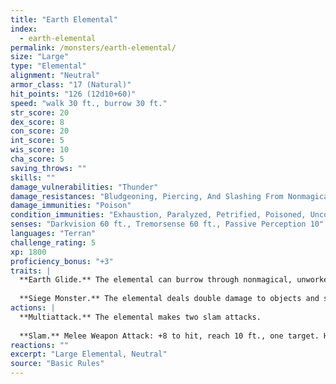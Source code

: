 ```yaml
---
title: "Earth Elemental"
index:
  - earth-elemental
permalink: /monsters/earth-elemental/
size: "Large"
type: "Elemental"
alignment: "Neutral"
armor_class: "17 (Natural)"
hit_points: "126 (12d10+60)"
speed: "walk 30 ft., burrow 30 ft."
str_score: 20
dex_score: 8
con_score: 20
int_score: 5
wis_score: 10
cha_score: 5
saving_throws: ""
skills: ""
damage_vulnerabilities: "Thunder"
damage_resistances: "Bludgeoning, Piercing, And Slashing From Nonmagical Weapons"
damage_immunities: "Poison"
condition_immunities: "Exhaustion, Paralyzed, Petrified, Poisoned, Unconscious"
senses: "Darkvision 60 ft., Tremorsense 60 ft., Passive Perception 10"
languages: "Terran"
challenge_rating: 5
xp: 1800
proficiency_bonus: "+3"
traits: |
  **Earth Glide.** The elemental can burrow through nonmagical, unworked earth and stone. While doing so, the elemental doesn't disturb the material it moves through.
  
  **Siege Monster.** The elemental deals double damage to objects and structures.
actions: |
  **Multiattack.** The elemental makes two slam attacks.
  
  **Slam.** Melee Weapon Attack: +8 to hit, reach 10 ft., one target. Hit: 14 (2d8 + 5) bludgeoning damage.
reactions: ""
excerpt: "Large Elemental, Neutral"
source: "Basic Rules"
---
```


